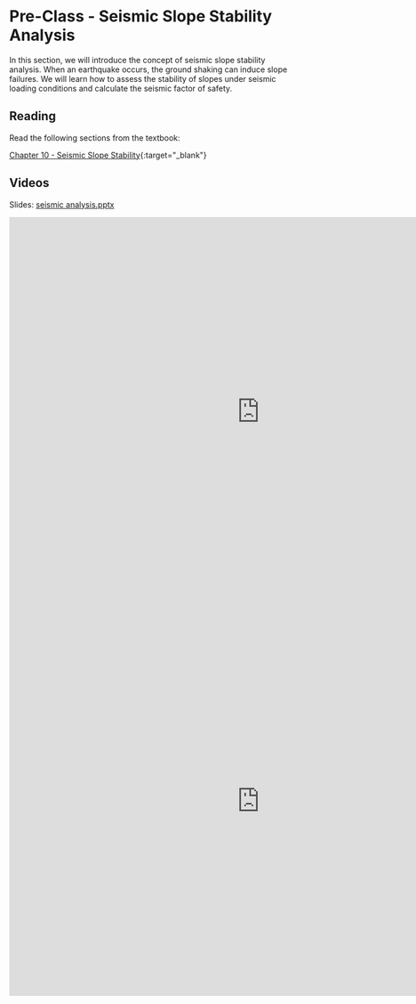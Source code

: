 # Pre-Class - Seismic Slope Stability Analysis

In this section, we will introduce the concept of seismic slope stability analysis. When an earthquake occurs, the ground shaking can induce slope failures. We will learn how to assess the stability of slopes under seismic loading conditions and calculate the seismic factor of safety.

## Reading

Read the following sections from the textbook:

[Chapter 10 - Seismic Slope Stability](https://ebookcentral.proquest.com/lib/byu/reader.action?docID=7104230&ppg=195){:target="_blank"}

## Videos

Slides: [seismic analysis.pptx](seismic%20analysis.pptx)

<iframe width="900" height="700" src="https://www.youtube.com/embed/dEGvwddZJzw?si=eqj6sdsnvA9gw4cU" title="YouTube video player" frameborder="0" allow="accelerometer; autoplay; clipboard-write; encrypted-media; gyroscope; picture-in-picture; web-share" referrerpolicy="strict-origin-when-cross-origin" allowfullscreen></iframe>

<iframe width="900" height="700" src="https://www.youtube.com/embed/cjEs63tBAcM?si=dVBEsI9POjsTb8fw" title="YouTube video player" frameborder="0" allow="accelerometer; autoplay; clipboard-write; encrypted-media; gyroscope; picture-in-picture; web-share" referrerpolicy="strict-origin-when-cross-origin" allowfullscreen></iframe>